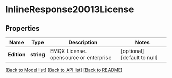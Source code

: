 # InlineResponse20013License

## Properties
Name | Type | Description | Notes
------------ | ------------- | ------------- | -------------
**Edition** | **string** | EMQX License. opensource or enterprise | [optional] [default to null]

[[Back to Model list]](../README.md#documentation-for-models) [[Back to API list]](../README.md#documentation-for-api-endpoints) [[Back to README]](../README.md)

